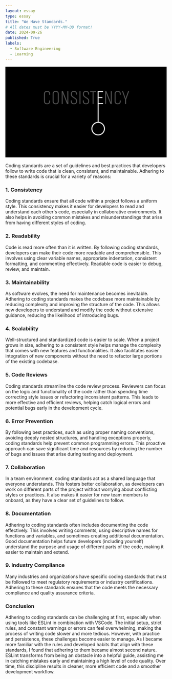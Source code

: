 ```yaml
---
layout: essay
type: essay
title: "We Have Standards."
# All dates must be YYYY-MM-DD format!
date: 2024-09-26
published: True
labels:
  - Software Engineering
  - Learning
---
```

<img class="img-fluid" src="../img/const.jpg">

Coding standards are a set of guidelines and best practices that developers follow to write code that is clean, consistent, and maintainable. Adhering to these standards is crucial for a variety of reasons:

### 1. **Consistency**
   Coding standards ensure that all code within a project follows a uniform style. This consistency makes it easier for developers to read and understand each other's code, especially in collaborative environments. It also helps in avoiding common mistakes and misunderstandings that arise from having different styles of coding.

### 2. **Readability**
   Code is read more often than it is written. By following coding standards, developers can make their code more readable and comprehensible. This involves using clear variable names, appropriate indentation, consistent formatting, and commenting effectively. Readable code is easier to debug, review, and maintain.

### 3. **Maintainability**
   As software evolves, the need for maintenance becomes inevitable. Adhering to coding standards makes the codebase more maintainable by reducing complexity and improving the structure of the code. This allows new developers to understand and modify the code without extensive guidance, reducing the likelihood of introducing bugs.

### 4. **Scalability**
   Well-structured and standardized code is easier to scale. When a project grows in size, adhering to a consistent style helps manage the complexity that comes with new features and functionalities. It also facilitates easier integration of new components without the need to refactor large portions of the existing codebase.

### 5. **Code Reviews**
   Coding standards streamline the code review process. Reviewers can focus on the logic and functionality of the code rather than spending time correcting style issues or refactoring inconsistent patterns. This leads to more effective and efficient reviews, helping catch logical errors and potential bugs early in the development cycle.

### 6. **Error Prevention**
   By following best practices, such as using proper naming conventions, avoiding deeply nested structures, and handling exceptions properly, coding standards help prevent common programming errors. This proactive approach can save significant time and resources by reducing the number of bugs and issues that arise during testing and deployment.

### 7. **Collaboration**
   In a team environment, coding standards act as a shared language that everyone understands. This fosters better collaboration, as developers can work on different parts of the project without worrying about conflicting styles or practices. It also makes it easier for new team members to onboard, as they have a clear set of guidelines to follow.

### 8. **Documentation**
   Adhering to coding standards often includes documenting the code effectively. This involves writing comments, using descriptive names for functions and variables, and sometimes creating additional documentation. Good documentation helps future developers (including yourself) understand the purpose and usage of different parts of the code, making it easier to maintain and extend.

### 9. **Industry Compliance**
   Many industries and organizations have specific coding standards that must be followed to meet regulatory requirements or industry certifications. Adhering to these standards ensures that the code meets the necessary compliance and quality assurance criteria.

### Conclusion
Adhering to coding standards can be challenging at first, especially when using tools like ESLint in combination with VSCode. The initial setup, strict rules, and constant warnings or errors can feel overwhelming, making the process of writing code slower and more tedious. However, with practice and persistence, these challenges become easier to manage. As I became more familiar with the rules and developed habits that align with these standards, I found that adhering to them became almost second nature. ESLint transforms from being an obstacle into a helpful guide, assisting me in catching mistakes early and maintaining a high level of code quality. Over time, this discipline results in cleaner, more efficient code and a smoother development workflow.
